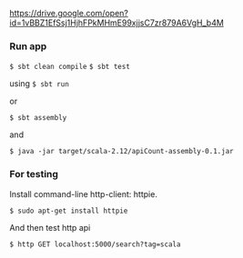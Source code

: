 
https://drive.google.com/open?id=1vBBZ1EfSsj1HjhFPkMHmE99xjjsC7zr879A6VgH_b4M

### Run app
`$ sbt clean compile`
`$ sbt test`

using
`$ sbt run`

or

`$ sbt assembly`

and
 
`$ java -jar target/scala-2.12/apiCount-assembly-0.1.jar`

### For testing
Install command-line http-client: httpie.

`$ sudo apt-get install httpie`

And then test http api

`$ http GET localhost:5000/search?tag=scala`